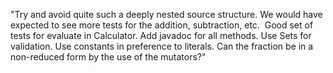 "Try and avoid quite such a deeply nested source structure.
We would have expected to see more tests for the addition, subtraction, etc. 
Good set of tests for evaluate in Calculator.
Add javadoc for all methods.
Use Sets for validation.
Use constants in preference to literals.
Can the fraction be in a non-reduced form by the use of the mutators?"

